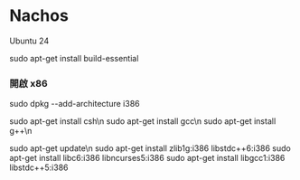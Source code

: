 # Nachos

Ubuntu 24

sudo apt-get install build-essential

### 開啟 x86
sudo dpkg --add-architecture i386

sudo apt-get install csh\n
sudo apt-get install gcc\n
sudo apt-get install g++\n

sudo apt-get update\n
sudo apt-get install zlib1g:i386 libstdc++6:i386
sudo apt-get install libc6:i386 libncurses5:i386
sudo apt-get install libgcc1:i386 libstdc++5:i386
